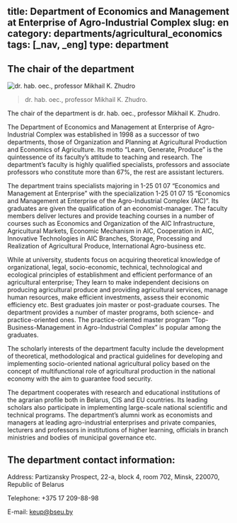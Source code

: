 title: Department of Economics and Management at Enterprise of Agro-Industrial Complex
slug: en
category: departments/agricultural_economics
tags: [_nav, _eng]
type: department
---

The chair of the department
---------------------------

![dr. hab. oec., professor Mikhail K. Zhudro](/img/content/depts/agricultural_economics.jpg)
>dr. hab. oec., professor Mikhail K. Zhudro.

The chair of the department is dr. hab. oec., professor Mikhail K. Zhudro.

The Department of Economics and Management at Enterprise of Agro-Industrial Complex was established in 1998 as a successor of two departments, those of Organization and Planning at Agricultural Production and Economics of Agriculture. Its motto “Learn, Generate, Produce” is the quintessence of its faculty’s attitude to teaching and research. The department’s faculty is highly qualified specialists, professors and associate professors who constitute more than 67%, the rest are assistant lecturers.

The department trains specialists majoring in 1-25 01 07 “Economics and Management at Enterprise” with the specialization 1-25 01 07 15 “Economics and Management at Enterprise of the Agro-Industrial Complex (AIC)”. Its graduates are given the qualification of an economist-manager. The faculty members deliver lectures and provide teaching courses in a number of courses such as Economics and Organization of the AIC Infrastructure, Agricultural Markets, Economic Mechanism in AIC, Cooperation in AIC, Innovative Technologies in AIC Branches, Storage, Processing and Realization of Agricultural Produce, International Agro-business etc.

While at university, students focus on acquiring theoretical knowledge of organizational, legal, socio-economic, technical, technological and ecological principles of establishment and efficient performance of an agricultural enterprise; They learn to make independent decisions on producing agricultural produce and providing agricultural services, manage human resources, make efficient investments, assess their economic efficiency etc.
Best graduates join master or post-graduate courses. The department provides a number of master programs, both science- and practice-oriented ones. The practice-oriented master program “Top-Business-Management in Agro-Industrial Complex” is popular among the graduates.

The scholarly interests of the department faculty include the development of theoretical, methodological and practical guidelines for developing and implementing socio-oriented national agricultural policy based on the concept of multifunctional role of agricultural production in the national economy with the aim to guarantee food security.

The department cooperates with research and educational institutions of the agrarian profile both in Belarus, CIS and EU countries. Its leading scholars also participate in implementing large-scale national scientific and technical programs.
The department’s alumni work as economists and managers at leading agro-industrial enterprises and private companies, lecturers and professors in institutions of higher learning, officials in branch ministries and bodies of municipal governance etc.

The department contact information:
-----------------------------------

Address: Partizansky Prospect, 22-a, block 4, room 702, Minsk, 220070, Republic of Belarus

Telephone: +375 17 209-88-98

E-mail: <keup@bseu.by>
